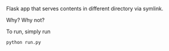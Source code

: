 Flask app that serves contents in different directory via symlink.

Why? Why not?

To run, simply run
``` console
python run.py
```
